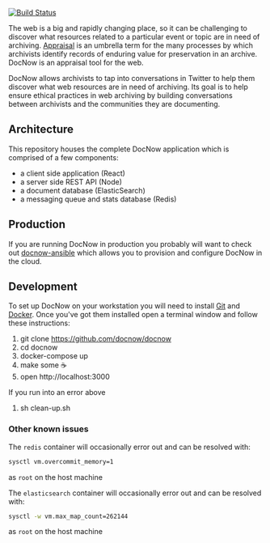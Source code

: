 [![Build Status](https://travis-ci.org/DocNow/docnow.svg?branch=master)](https://travis-ci.org/DocNow/docnow)

The web is a big and rapidly changing place, so it can be challenging to
discover what resources related to a particular event or topic are in need of
archiving. [Appraisal] is an umbrella term for the many processes by which
archivists identify records of enduring value for preservation in an archive.
DocNow is an appraisal tool for the web.

DocNow allows archivists to tap into conversations in Twitter to help them
discover what web resources are in need of archiving. Its goal is to help ensure
ethical practices in web archiving by building conversations between archivists
and the communities they are documenting.

## Architecture

This repository houses the complete DocNow application which is comprised of a
few components:

* a client side application (React)
* a server side REST API (Node)
* a document database (ElasticSearch)
* a messaging queue and stats database (Redis)

## Production

If you are running DocNow in production you probably will want to check out
[docnow-ansible](https://github.com/DocNow/docnow-ansible) which allows you to
provision and configure DocNow in the cloud.

## Development

To set up DocNow on your workstation you will need to install [Git] and
[Docker].  Once you've got them installed open a terminal window and follow
these instructions:

1. git clone https://github.com/docnow/docnow
1. cd docnow
1. docker-compose up
1. make some ☕️
1. open http://localhost:3000

If you run into an error above

1. sh clean-up.sh

### Other known issues

The `redis` container will occasionally error out and can be resolved with:

```bash
sysctl vm.overcommit_memory=1
```

as `root` on the host machine

The `elasticsearch` container will occasionally error out and can be resolved with:

```bash
sysctl -w vm.max_map_count=262144
```

as `root` on the host machine


[Git]: https://git-scm.com/
[Docker]: https://www.docker.com/
[Appraisal]: https://www2.archivists.org/glossary/terms/a/appraisal
